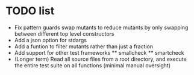 # TODO list

* Fix pattern guards swap mutants to reduce mutants by only swapping between
  different top level constructors
* Add a json option for stdargs
* Add a funtion to filter mutants rather than just a fraction
* Add support for other test frameworks
** smallcheck
** smartcheck
* (Longer term) Read all source files from a root directory, and execute
  the entire test suite on all functions (minimal manual oversight)
